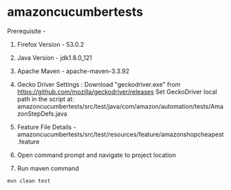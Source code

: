 # amazoncucumbertests

Prerequisite - 

1. Firefox Version -  53.0.2
2. Java Version -  jdk1.8.0_121
3. Apache Maven - apache-maven-3.3.92
4. Gecko Driver Settings : Download "geckodriver.exe" from https://github.com/mozilla/geckodriver/releases
                           Set GeckoDriver local path in the script at: amazoncucumbertests/src/test/java/com/amazon/automation/tests/AmazonStepDefs.java
                           
5. Feature File Details - amazoncucumbertests/src/test/resources/feature/amazonshopcheapest.feature
6. Open command prompt and navigate to project location
7. Run maven command 

``
          mvn clean test
 ``
  
